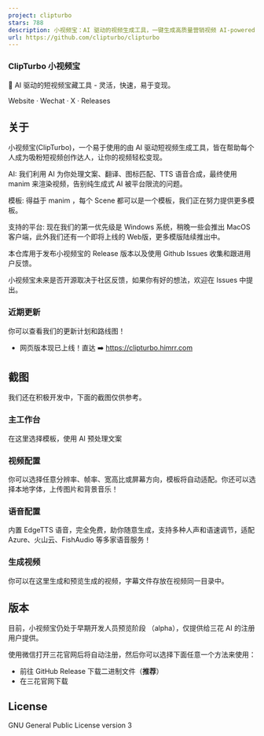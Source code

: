 ```yaml
---
project: clipturbo
stars: 788
description: 小视频宝：AI 驱动的视频生成工具，一键生成高质量营销视频 AI-powered video generation tool for creating high-quality marketing videos with one click.
url: https://github.com/clipturbo/clipturbo
---
```


### ClipTurbo 小视频宝

🚀 AI 驱动的短视频宝藏工具 - 灵活，快速，易于变现。  
  
Website · Wechat · X · Releases

关于
--

小视频宝(ClipTurbo)，一个易于使用的由 AI 驱动短视频生成工具，皆在帮助每个人成为吸粉短视频创作达人，让你的视频轻松变现。

AI: 我们利用 AI 为你处理文案、翻译、图标匹配、TTS 语音合成，最终使用 manim 来渲染视频，告别纯生成式 AI 被平台限流的问题。

模板: 得益于 manim ，每个 Scene 都可以是一个模板，我们正在努力提供更多模板。

支持的平台: 现在我们的第一优先级是 Windows 系统，稍晚一些会推出 MacOS 客户端，此外我们还有一个即将上线的 Web版，更多模版陆续推出中。

本仓库用于发布小视频宝的 Release 版本以及使用 Github Issues 收集和跟进用户反馈。

小视频宝未来是否开源取决于社区反馈，如果你有好的想法，欢迎在 Issues 中提出。

### 近期更新

你可以查看我们的更新计划和路线图！

-   网页版本现已上线！直达 ➡️ https://clipturbo.himrr.com

截图
--

我们还在积极开发中，下面的截图仅供参考。

### 主工作台

在这里选择模板，使用 AI 预处理文案

### 视频配置

你可以选择任意分辨率、帧率、宽高比或屏幕方向，模板将自动适配。你还可以选择本地字体，上传图片和背景音乐！

### 语音配置

内置 EdgeTTS 语音，完全免费，助你随意生成，支持多种人声和语速调节，适配 Azure、火山云、FishAudio 等多家语音服务！

### 生成视频

你可以在这里生成和预览生成的视频，字幕文件存放在视频同一目录中。

版本
--

目前，小视频宝仍处于早期开发人员预览阶段 （alpha），仅提供给三花 AI 的注册用户提供。

使用微信打开三花官网后将自动注册，然后你可以选择下面任意一个方法来使用：

-   前往 GitHub Release 下载二进制文件（**推荐**）
-   在三花官网下载

License
-------

GNU General Public License version 3

